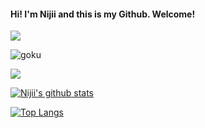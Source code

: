 #### Hi! I'm Nijii and this is my Github. Welcome!
![](https://visitor-badge.glitch.me/badge?page_id=NijiiD.NijiiD.readme)
<br />

![goku](https://user-images.githubusercontent.com/68288691/92551994-8cecca00-f22d-11ea-95cf-c6467ab02d74.gif) 

<img align="center" src="https://github-readme-stats.vercel.app/api/<top-langs>/?username=<USERNAME>&theme=<THEME_NAME>" />

[![Nijii's github stats](https://github-readme-stats.vercel.app/api?username=NijiiD)](https://github.com/anuraghazra/github-readme-stats)

[![Top Langs](https://github-readme-stats.vercel.app/api/top-langs/?username=NijiiD)](https://github.com/anuraghazra/github-readme-stats)


